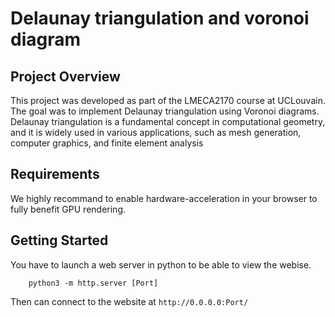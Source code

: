 # Delaunay triangulation and voronoi diagram

## Project Overview
This project was developed as part of the LMECA2170 course at UCLouvain. The goal was to implement Delaunay triangulation using Voronoi diagrams. Delaunay triangulation is a fundamental concept in computational geometry, and it is widely used in various applications, such as mesh generation, computer graphics, and finite element analysis

## Requirements
We highly recommand to enable hardware-acceleration in your browser to fully benefit GPU rendering.

## Getting Started
You have to launch a web server in python to be able to view the webise.
```code
	python3 -m http.server [Port]
```
Then  can connect to the website at `http://0.0.0.0:Port/`